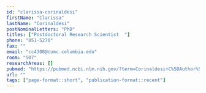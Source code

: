 ```yaml
---
id: "clarissa-corinaldesi"
firstName: "Clarissa"
lastName: "Corinaldesi"
postNominalLetters: "PhD"
titles: ["Postdoctoral Research Scientist  "]
phone: "851-5270"
fax: ""
email: "cc4308@cumc.columbia.edu"
room: "507"
researchAreas: []
pubmed: "https://pubmed.ncbi.nlm.nih.gov/?term=Corinaldesi+C%5BAuthor%5D"
url: ""
tags: ["page-format::short", "publication-format::recent"]
---
```

